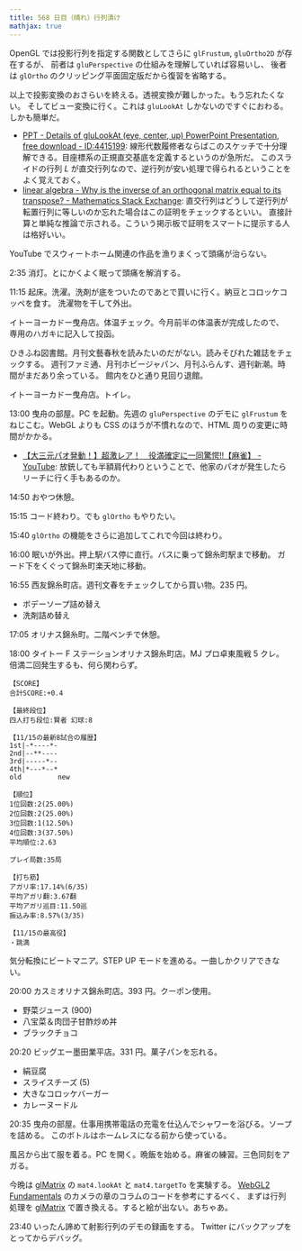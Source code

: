 ```yaml
---
title: 568 日目（晴れ）行列漬け
mathjax: true
---
```


OpenGL では投影行列を指定する関数としてさらに `glFrustum`, `gluOrtho2D` が存在するが、
前者は `gluPerspective` の仕組みを理解していれば容易いし、
後者は `glOrtho` のクリッピング平面固定版だから復習を省略する。

以上で投影変換のおさらいを終える。透視変換が難しかった。もう忘れたくない。
そしてビュー変換に行く。これは `gluLookAt` しかないのですぐにおわる。しかも簡単だ。

* [PPT - Details of gluLookAt (eye, center, up) PowerPoint Presentation, free download - ID:4415199](https://www.slideserve.com/blythe/details-of-glulookat-eye-center-up):
  線形代数履修者ならばこのスケッチで十分理解できる。目座標系の正規直交基底を定義するというのが急所だ。
  このスライドの行列 $L$ が直交行列なので、逆行列が安い処理で得られるということをよく覚えておく。
* [linear algebra - Why is the inverse of an orthogonal matrix equal to its transpose? - Mathematics Stack Exchange](https://math.stackexchange.com/questions/1936020/why-is-the-inverse-of-an-orthogonal-matrix-equal-to-its-transpose#:~:text=If%20A%20is%20an%20orthogonal,the%20matrix%20A%20is%20invertible.):
  直交行列はどうして逆行列が転置行列に等しいのか忘れた場合はこの証明をチェックするといい。
  直接計算と単純な推論で示される。こういう掲示板で証明をスマートに提示する人は格好いい。

YouTube でスウィートホーム関連の作品を漁りまくって頭痛が治らない。

2:35 消灯。とにかくよく眠って頭痛を解消する。

11:15 起床。洗濯。洗剤が底をついたのであとで買いに行く。納豆とコロッケコッペを食す。
洗濯物を干して外出。

イトーヨーカドー曳舟店。体温チェック。今月前半の体温表が完成したので、
専用のハガキに記入して投函。

ひきふね図書館。月刊文藝春秋を読みたいのだがない。読みそびれた雑誌をチェックする。
週刊ファミ通、月刊ホビージャパン、月刊ふらんす、週刊新潮。時間がまだあり余っている。
館内をひと通り見回り退館。

イトーヨーカドー曳舟店。トイレ。

13:00 曳舟の部屋。PC を起動。先週の `gluPerspective` のデモに
`glFrustum` をねじこむ。WebGL よりも CSS のほうが不慣れなので、HTML 周りの変更に時間がかかる。

* [【大三元パオ発動！】超激レア！　役満確定に一同驚愕!!【麻雀】 - YouTube](https://www.youtube.com/watch?v=mvj1gLcMI_I):
  放銃しても半額肩代わりということで、他家のパオが発生したらリーチに行く手もあるのか。

14:50 おやつ休憩。

15:15 コード終わり。でも `glOrtho` もやりたい。

15:40 `glOrtho` の機能をさらに追加してこれで今回は終わり。

16:00 眠いが外出。押上駅バス停に直行。バスに乗って錦糸町駅まで移動。
ガード下をくぐって錦糸町楽天地に移動。

16:55 西友錦糸町店。週刊文春をチェックしてから買い物。235 円。

* ボデーソープ詰め替え
* 洗剤詰め替え

17:05 オリナス錦糸町。二階ベンチで休憩。

18:00 タイトー F ステーションオリナス錦糸町店。MJ プロ卓東風戦 5 クレ。
倍満二回発生するも、何ら関わらず。

```text
【SCORE】
合計SCORE:+0.4

【最終段位】
四人打ち段位:賢者 幻球:8

【11/15の最新8試合の履歴】
1st|-*----*-
2nd|--**----
3rd|-----*--
4th|*---*--*
old         new

【順位】
1位回数:2(25.00%)
2位回数:2(25.00%)
3位回数:1(12.50%)
4位回数:3(37.50%)
平均順位:2.63

プレイ局数:35局

【打ち筋】
アガリ率:17.14%(6/35)
平均アガリ翻:3.67翻
平均アガリ巡目:11.50巡
振込み率:8.57%(3/35)

【11/15の最高役】
・跳満
```

気分転換にビートマニア。STEP UP モードを進める。一曲しかクリアできない。

20:00 カスミオリナス錦糸町店。393 円。クーポン使用。

* 野菜ジュース (900)
* 八宝菜＆肉団子甘酢炒め丼
* ブラックチョコ

20:20 ビッグエー墨田業平店。331 円。菓子パンを忘れる。

* 絹豆腐
* スライスチーズ (5)
* 大きなコロッケバーガー
* カレーヌードル

20:35 曳舟の部屋。仕事用携帯電話の充電を仕込んでシャワーを浴びる。ソープを詰める。
このボトルはホームレスになる前から使っている。

風呂から出て服を着る。PC を開く。晩飯を始める。麻雀の練習。三色同刻をアガる。

今晩は [glMatrix] の `mat4.lookAt` と `mat4.targetTo` を実験する。
[WebGL2 Fundamentals] のカメラの章のコラムのコードを参考にするべく、
まずは行列処理を [glMatrix] で置き換える。すると絵が出ない。あちゃあ。

23:40 いったん諦めて射影行列のデモの録画をする。
Twitter にバックアップをとってからデバッグ。

[glMatrix]: https://glmatrix.net/
[WebGL2 Fundamentals]: https://webgl2fundamentals.org
